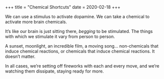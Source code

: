 +++
title = "Chemical Shortcuts"
date = 2020-02-18
+++

We can use a stimulus to activate dopamine. We can take a chemical to activate more brain chemicals.

It’s like our brain is just sitting there, _begging_ to be stimulated. The things with which we stimulate it vary from person to person. 

A sunset, moonlight, an incredible film, a moving song… non-chemicals that induce chemical reactions, or chemicals that induce chemical reactions. It doesn’t matter.

In all cases, we’re setting off fireworks with each and every move, and we’re watching them dissipate, staying ready for more.